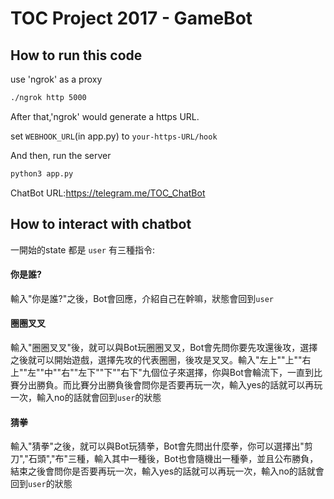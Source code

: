 # TOC Project 2017 - GameBot

## How to run this code
use 'ngrok' as a proxy

```sh
./ngrok http 5000
```

After that,'ngrok' would generate a https URL.

set `WEBHOOK_URL`(in app.py) to `your-https-URL/hook`

And then, run the server

```sh
python3 app.py
```

ChatBot URL:https://telegram.me/TOC_ChatBot

## How to interact with chatbot
一開始的state 都是 `user`
有三種指令:
#### 你是誰?
輸入"你是誰?"之後，Bot會回應，介紹自己在幹嘛，狀態會回到`user`

#### 圈圈叉叉
輸入"圈圈叉叉"後，就可以與Bot玩圈圈叉叉，Bot會先問你要先攻還後攻，選擇之後就可以開始遊戲，選擇先攻的代表圈圈，後攻是叉叉。輸入"左上""上""右上""左""中""右""左下""下""右下"九個位子來選擇，你與Bot會輪流下，一直到比賽分出勝負。而比賽分出勝負後會問你是否要再玩一次，輸入yes的話就可以再玩一次，輸入no的話就會回到`user`的狀態
#### 猜拳
輸入"猜拳"之後，就可以與Bot玩猜拳，Bot會先問出什麼拳，你可以選擇出"剪刀","石頭","布"三種，輸入其中一種後，Bot也會隨機出一種拳，並且公布勝負，結束之後會問你是否要再玩一次，輸入yes的話就可以再玩一次，輸入no的話就會回到`user`的狀態
